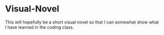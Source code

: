 # Visual-Novel

This will hopefully be a short visual novel so that I can somewhat show what I have learned in the coding class.